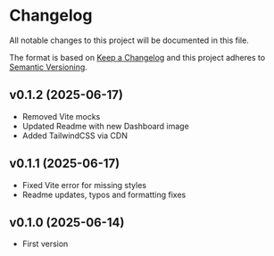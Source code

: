 # Changelog
All notable changes to this project will be documented in this file.

The format is based on [Keep a Changelog](http://keepachangelog.com/)
and this project adheres to [Semantic Versioning](http://semver.org/).

## v0.1.2 (2025-06-17)
- Removed Vite mocks
- Updated Readme with new Dashboard image 
- Added TailwindCSS via CDN

## v0.1.1 (2025-06-17)
- Fixed Vite error for missing styles
- Readme updates, typos and formatting fixes

## v0.1.0 (2025-06-14)
- First version
